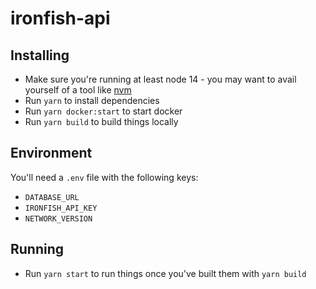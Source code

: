 # ironfish-api

## Installing

* Make sure you're running at least node 14 - you may want to avail yourself of a tool like [nvm](https://nvm.sh)
* Run `yarn` to install dependencies
* Run `yarn docker:start` to start docker
* Run `yarn build` to build things locally

## Environment

You'll need a `.env` file with the following keys:

* `DATABASE_URL`
* `IRONFISH_API_KEY`
* `NETWORK_VERSION`

## Running

* Run `yarn start` to run things once you've built them with `yarn build`
